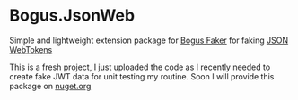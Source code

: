 # Bogus.JsonWeb
Simple and lightweight extension package for [Bogus Faker]('https://github.com/bchavez/Bogus') for faking  [JSON WebTokens]('https://en.wikipedia.org/wiki/JSON_Web_Token')




This is a fresh project, I just uploaded the code as I recently needed to create fake JWT data for unit testing my routine. Soon I will provide this package on [nuget.org]('https://www.nuget.org')

